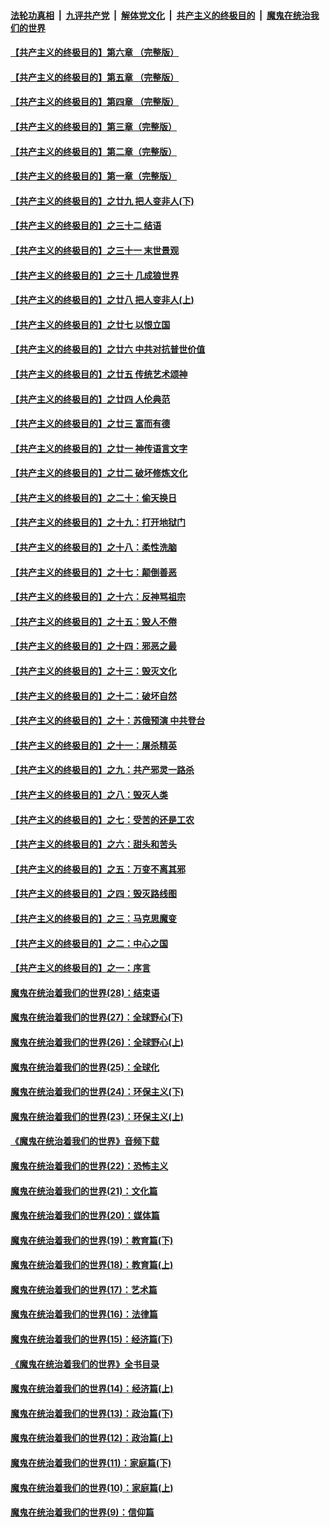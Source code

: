 

####  [法轮功真相](../../../../basic/blob/master/README.md?t=05251631) &nbsp;|&nbsp; [九评共产党](../../../../9ping.md/blob/master/README.md?t=05251631) &nbsp;|&nbsp; [解体党文化](../../../../jtdwh.md/blob/master/README.md?t=05251631)  &nbsp;|&nbsp; [共产主义的终极目的](../../../../gczydzjmd.md/blob/master/README.md?t=05251631) &nbsp;|&nbsp; [魔鬼在统治我们的世界](../../../../mgztzwmdsj.md/blob/master/README.md?t=05251631) 

#### [【共产主义的终极目的】第六章 （完整版）](../pages/nsc422/n11428913.md?t=05251631) 

#### [【共产主义的终极目的】第五章 （完整版）](../pages/nsc422/n11428912.md?t=05251631) 

#### [【共产主义的终极目的】第四章 （完整版）](../pages/nsc422/n11428907.md?t=05251631) 

#### [【共产主义的终极目的】第三章（完整版）](../pages/nsc422/n11428848.md?t=05251631) 

#### [【共产主义的终极目的】第二章（完整版）](../pages/nsc422/n11428831.md?t=05251631) 

#### [【共产主义的终极目的】第一章（完整版）](../pages/nsc422/n11417651.md?t=05251631) 

#### [【共产主义的终极目的】之廿九 把人变非人(下)](../pages/nsc422/n11344140.md?t=05251631) 

#### [【共产主义的终极目的】之三十二 结语](../pages/nsc422/n11360535.md?t=05251631) 

#### [【共产主义的终极目的】之三十一 末世景观](../pages/nsc422/n11351129.md?t=05251631) 

#### [【共产主义的终极目的】之三十 几成狼世界](../pages/nsc422/n11348280.md?t=05251631) 

#### [【共产主义的终极目的】之廿八 把人变非人(上)](../pages/nsc422/n11340492.md?t=05251631) 

#### [【共产主义的终极目的】之廿七 以恨立国](../pages/nsc422/n11336944.md?t=05251631) 

#### [【共产主义的终极目的】之廿六 中共对抗普世价值](../pages/nsc422/n11324785.md?t=05251631) 

#### [【共产主义的终极目的】之廿五 传统艺术颂神](../pages/nsc422/n11296396.md?t=05251631) 

#### [【共产主义的终极目的】之廿四 人伦典范](../pages/nsc422/n11296397.md?t=05251631) 

#### [【共产主义的终极目的】之廿三 富而有德](../pages/nsc422/n11283598.md?t=05251631) 

#### [【共产主义的终极目的】之廿一 神传语言文字](../pages/nsc422/n11263265.md?t=05251631) 

#### [【共产主义的终极目的】之廿二 破坏修炼文化](../pages/nsc422/n11245728.md?t=05251631) 

#### [【共产主义的终极目的】之二十：偷天换日](../pages/nsc422/n11238846.md?t=05251631) 

#### [【共产主义的终极目的】之十九：打开地狱门](../pages/nsc422/n11206376.md?t=05251631) 

#### [【共产主义的终极目的】之十八：柔性洗脑](../pages/nsc422/n11199994.md?t=05251631) 

#### [【共产主义的终极目的】之十七：颠倒善恶](../pages/nsc422/n11179782.md?t=05251631) 

#### [【共产主义的终极目的】之十六：反神骂祖宗](../pages/nsc422/n11166798.md?t=05251631) 

#### [【共产主义的终极目的】之十五：毁人不倦](../pages/nsc422/n11166792.md?t=05251631) 

#### [【共产主义的终极目的】之十四：邪恶之最](../pages/nsc422/n11150249.md?t=05251631) 

#### [【共产主义的终极目的】之十三：毁灭文化](../pages/nsc422/n11135227.md?t=05251631) 

#### [【共产主义的终极目的】之十二：破坏自然](../pages/nsc422/n11135214.md?t=05251631) 

#### [【共产主义的终极目的】之十：苏俄预演 中共登台](../pages/nsc422/n11118424.md?t=05251631) 

#### [【共产主义的终极目的】之十一：屠杀精英](../pages/nsc422/n11118442.md?t=05251631) 

#### [【共产主义的终极目的】之九：共产邪灵一路杀](../pages/nsc422/n11114139.md?t=05251631) 

#### [【共产主义的终极目的】之八：毁灭人类](../pages/nsc422/n11108503.md?t=05251631) 

#### [【共产主义的终极目的】之七：受苦的还是工农](../pages/nsc422/n11101809.md?t=05251631) 

#### [【共产主义的终极目的】之六：甜头和苦头](../pages/nsc422/n11096971.md?t=05251631) 

#### [【共产主义的终极目的】之五：万变不离其邪](../pages/nsc422/n11091285.md?t=05251631) 

#### [【共产主义的终极目的】之四：毁灭路线图](../pages/nsc422/n11086284.md?t=05251631) 

#### [【共产主义的终极目的】之三：马克思魔变](../pages/nsc422/n11061941.md?t=05251631) 

#### [【共产主义的终极目的】之二：中心之国](../pages/nsc422/n11047728.md?t=05251631) 

#### [【共产主义的终极目的】之一：序言](../pages/nsc422/n11086077.md?t=05251631) 

#### [魔鬼在统治着我们的世界(28)：结束语](../pages/nsc422/n10936246.md?t=05251631) 

#### [魔鬼在统治着我们的世界(27)：全球野心(下)](../pages/nsc422/n10928319.md?t=05251631) 

#### [魔鬼在统治着我们的世界(26)：全球野心(上)](../pages/nsc422/n10900318.md?t=05251631) 

#### [魔鬼在统治着我们的世界(25)：全球化](../pages/nsc422/n10788205.md?t=05251631) 

#### [魔鬼在统治着我们的世界(24)：环保主义(下)](../pages/nsc422/n10695307.md?t=05251631) 

#### [魔鬼在统治着我们的世界(23)：环保主义(上)](../pages/nsc422/n10688613.md?t=05251631) 

#### [《魔鬼在统治着我们的世界》音频下载](../pages/nsc422/n10635553.md?t=05251631) 

#### [魔鬼在统治着我们的世界(22)：恐怖主义](../pages/nsc422/n10614727.md?t=05251631) 

#### [魔鬼在统治着我们的世界(21)：文化篇](../pages/nsc422/n10597706.md?t=05251631) 

#### [魔鬼在统治着我们的世界(20)：媒体篇](../pages/nsc422/n10586579.md?t=05251631) 

#### [魔鬼在统治着我们的世界(19)：教育篇(下)](../pages/nsc422/n10564808.md?t=05251631) 

#### [魔鬼在统治着我们的世界(18)：教育篇(上)](../pages/nsc422/n10526970.md?t=05251631) 

#### [魔鬼在统治着我们的世界(17)：艺术篇](../pages/nsc422/n10499093.md?t=05251631) 

#### [魔鬼在统治着我们的世界(16)：法律篇](../pages/nsc422/n10485969.md?t=05251631) 

#### [魔鬼在统治着我们的世界(15)：经济篇(下)](../pages/nsc422/n10469975.md?t=05251631) 

#### [《魔鬼在统治着我们的世界》全书目录](../pages/nsc422/n10464261.md?t=05251631) 

#### [魔鬼在统治着我们的世界(14)：经济篇(上)](../pages/nsc422/n10457370.md?t=05251631) 

#### [魔鬼在统治着我们的世界(13)：政治篇(下)](../pages/nsc422/n10448270.md?t=05251631) 

#### [魔鬼在统治着我们的世界(12)：政治篇(上)](../pages/nsc422/n10444576.md?t=05251631) 

#### [魔鬼在统治着我们的世界(11)：家庭篇(下)](../pages/nsc422/n10440961.md?t=05251631) 

#### [魔鬼在统治着我们的世界(10)：家庭篇(上)](../pages/nsc422/n10435448.md?t=05251631) 

#### [魔鬼在统治着我们的世界(9)：信仰篇](../pages/nsc422/n10432159.md?t=05251631) 

